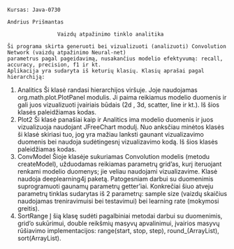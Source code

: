 																		Kursas: Java-0730 
																		Andrius Prišmantas

					Vaizdų atpažinimo tinklo analitika

    Ši programa skirta generuoti bei vizualizuoti (analizuoti) Convolution Network (vaizdų atpažinimo Neural-net) 
    parametrus pagal pageidavimą, nusakančius modelio efektyvumą: recall, accuracy, precision, f1 ir kt.
	Aplikacija yra sudaryta iš keturių klasių. Klasių aprašai pagal hierarchiją:
1. Analitics
Ši klasė randasi hierarchijos viršuje. Joje naudojamas org.math.plot.PlotPanel modulis. Ji paima reikiamus modelio duomenis ir gali juos vizualizuoti įvairiais būdais (2d , 3d, scatter, line ir kt.). Iš šios klasės paleidžiamas kodas.
2. Plot2
Ši klasė panašiai kaip ir Analitics ima modelio duomenis ir juos vizualizuoja naudojant JFreeChart modulį. Nuo anksčiau minėtos klasės ši klasė skiriasi tuo, jog yra mažiau lanksti gaunant vizualizavimo duomenis bei naudoja sudėtingesnį vizualizavimo kodą. Iš šios klasės paleidžiamas kodas.
3. ConvModel
Šioje klasėje sukuriamas Convolution modelis (metodu createModel), užduodamas reikiamas parametrų grid’as, kurį iteruojant renkami modelio duomenys; jie veliau naudojami vizualizavime. Klasė naudoja deeplearning4j paketą. Patogesniam darbui su duomenimis suprogramuoti gaunamų parametrų getter’iai. Konkrečiai šiuo atveju parametrų tinklas sudarytas iš 2 parametrų: sample size (vaizdų skaičius naudojamas treniravimuisi bei testavimui) bei learning rate (mokymosi greitis).
4. SortRange
Į šią klasę sudėti pagalbiniai metodai darbui su duomenimis, grid’o sukūrimui, double reikšmių masyvų apvalinimui, įvairios masyvų rūšiavimo implementacijos: range(start, stop, step), round_(ArrayList), sort(ArrayList).
